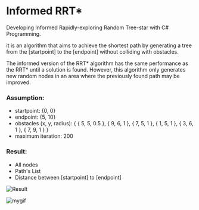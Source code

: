 # Informed RRT*
Developing Informed Rapidly-exploring Random Tree-star with C# Programming.

it is an algorithm that aims to achieve the shortest path by generating a tree from the [startpoint] to the [endpoint] without colliding with obstacles.

The informed version of the RRT* algorithm has the same performance as the RRT* until a solution is found. However, this algorithm only generates new random nodes in an area where the previously found path may be improved.


### Assumption:
* startpoint: {0, 0}
* endpoint: {5, 10}
* obstacles (x, y, radius): {  { 5, 5, 0.5 },
                               { 9, 6, 1 },
                               { 7, 5, 1 },
                               { 1, 5, 1 },
                               { 3, 6, 1 },
                               { 7, 9, 1 }  }                                  
* maximum iteration: 200    


### Result:

* All nodes
* Path's List
* Distance between [startpoint] to [endpoint]

![Result](https://user-images.githubusercontent.com/64426415/138770659-34dcffcd-9206-4754-a491-3eba2691193f.JPG)



![mygif](https://user-images.githubusercontent.com/64426415/138770308-f9db802d-dbc3-4161-80bc-5e63c47c71e0.gif)
